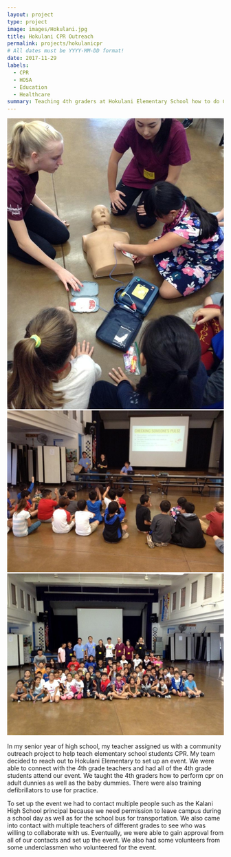 ```yaml
---
layout: project
type: project
image: images/Hokulani.jpg
title: Hokulani CPR Outreach
permalink: projects/hokulanicpr
# All dates must be YYYY-MM-DD format!
date: 2017-11-29
labels:
  - CPR
  - HOSA
  - Education
  - Healthcare
summary: Teaching 4th graders at Hokulani Elementary School how to do CPR.
---
```

<div class="ui small rounded images">
  <img class="ui image" src="../images/HOSA1.jpg">
  <img class="ui image" src="../images/HOSA2.jpg">
  <img class="ui image" src="../images/CPR hokulani.jpg">
</div>


In my senior year of high school, my teacher assigned us with a community outreach project to help teach elementary school students CPR. My team decided to reach out to Hokulani Elementary to set up an event. We were able to connect with the 4th grade teachers and had all of the 4th grade students attend our event. We taught the 4th graders how to perform cpr on adult dunnies as well as the baby dummies. There were also training defibrillators to use for practice.

To set up the event we had to contact multiple people such as the Kalani High School principal because we need permission to leave campus during a school day as well as for the school bus for transportation. We also came into contact with multiple teachers of different grades to see who was willing to collaborate with us. Eventually, we were able to gain approval from all of our contacts and set up the event. We also had some volunteers from some underclassmen who volunteered for the event.
